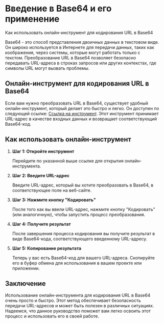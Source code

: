 Введение в Base64 и его применение
==================================

Как использовать онлайн-инструмент для кодирования URL в Base64

Base64 - это способ представления двоичных данных в текстовом виде. Он широко используется в Интернете для передачи данных, таких как изображения, через системы, которые могут работать только с текстом. Преобразование URL в Base64 позволяет безопасно передавать URL-адреса в строках запросов или других контекстах, где символы URL могут вызвать проблемы.

Онлайн-инструмент для кодирования URL в Base64
----------------------------------------------

Если вам нужно преобразовать URL в Base64, существует удобный онлайн-инструмент, который делает это быстро и легко. Он доступен по следующей ссылке: [Ссылка на инструмент](https://base64decodeonline.com/ru/base64-encoders/url-to-base64). Этот инструмент принимает URL-адрес в качестве входных данных и возвращает соответствующий Base64-код.

Как использовать онлайн-инструмент
----------------------------------

1. **Шаг 1: Откройте инструмент**
    
    Перейдите по указанной выше ссылке для открытия онлайн-инструмента.
2. **Шаг 2: Введите URL-адрес**
    
    Введите URL-адрес, который вы хотите преобразовать в Base64, в соответствующее поле на веб-сайте.
3. **Шаг 3: Нажмите кнопку "Кодировать"**
    
    После того как вы ввели URL-адрес, нажмите кнопку "Кодировать" (или аналогичную), чтобы запустить процесс преобразования.
4. **Шаг 4: Получите результат**
    
    После завершения процесса кодирования вы получите результат в виде Base64-кода, соответствующего введенному URL-адресу.
5. **Шаг 5: Копирование результата**
    
    Теперь у вас есть Base64-код для вашего URL-адреса. Скопируйте его в буфер обмена для использования в вашем проекте или приложении.

Заключение
----------

Использование онлайн-инструмента для кодирования URL в Base64 очень просто и быстро. Этот метод обеспечивает безопасность передачи URL-адресов и может быть полезен в различных ситуациях. Надеемся, что данное руководство поможет вам легко освоить этот процесс и использовать его в своей работе.